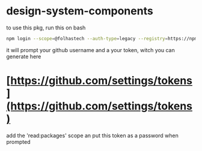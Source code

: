 # design-system-components

to use this pkg, run this on bash

```bash
npm login --scope=@folhastech --auth-type=legacy --registry=https://npm.pkg.github.com
```
it will prompt your github username and a your token, witch you can generate here
# [https://github.com/settings/tokens](https://github.com/settings/tokens)
add the 'read:packages' scope an put this token as a password when prompted
